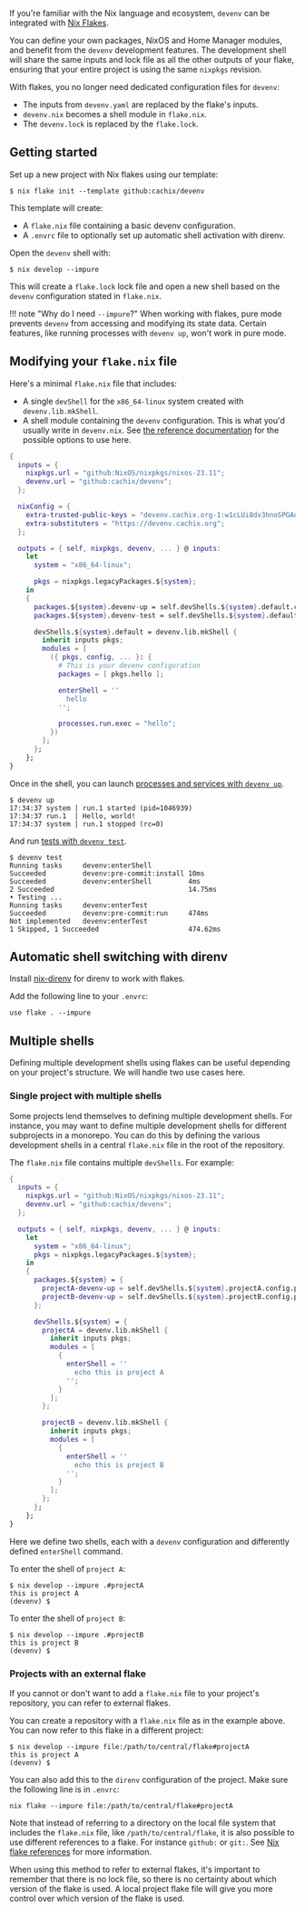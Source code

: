 If you're familiar with the Nix language and ecosystem, `devenv` can be integrated with [Nix Flakes](https://www.tweag.io/blog/2020-05-25-flakes/).

You can define your own packages, NixOS and Home Manager modules, and benefit from the `devenv` development features.
The development shell will share the same inputs and lock file as all the other outputs of your flake, ensuring that your entire project is using the same `nixpkgs` revision.

With flakes, you no longer need dedicated configuration files for `devenv`:

* The inputs from `devenv.yaml` are replaced by the flake's inputs.
* `devenv.nix` becomes a shell module in `flake.nix`.
* The `devenv.lock` is replaced by the `flake.lock`.

## Getting started

Set up a new project with Nix flakes using our template:

```console
$ nix flake init --template github:cachix/devenv
```

This template will create:

* A `flake.nix` file containing a basic devenv configuration.
* A `.envrc` file to optionally set up automatic shell activation with direnv.

Open the `devenv` shell with:

```console
$ nix develop --impure
```

This will create a `flake.lock` lock file and open a new shell based on the `devenv` configuration stated in `flake.nix`.

!!! note "Why do I need `--impure`?"
    When working with flakes, pure mode prevents `devenv` from accessing and modifying its state data.
    Certain features, like running processes with `devenv up`, won't work in pure mode.

## Modifying your `flake.nix` file

Here's a minimal `flake.nix` file that includes:

* A single `devShell` for the `x86_64-linux` system created with `devenv.lib.mkShell`.
* A shell module containing the `devenv` configuration. This is what you'd usually write in `devenv.nix`.
  See [the reference documentation](/reference/options/) for the possible options to use here.

```nix
{
  inputs = {
    nixpkgs.url = "github:NixOS/nixpkgs/nixos-23.11";
    devenv.url = "github:cachix/devenv";
  };

  nixConfig = {
    extra-trusted-public-keys = "devenv.cachix.org-1:w1cLUi8dv3hnoSPGAuibQv+f9TZLr6cv/Hm9XgU50cw=";
    extra-substituters = "https://devenv.cachix.org";
  };

  outputs = { self, nixpkgs, devenv, ... } @ inputs:
    let
      system = "x86_64-linux";

      pkgs = nixpkgs.legacyPackages.${system};
    in
    {
      packages.${system}.devenv-up = self.devShells.${system}.default.config.procfileScript;
      packages.${system}.devenv-test = self.devShells.${system}.default.config.test;

      devShells.${system}.default = devenv.lib.mkShell {
        inherit inputs pkgs;
        modules = [
          ({ pkgs, config, ... }: {
            # This is your devenv configuration
            packages = [ pkgs.hello ];

            enterShell = ''
              hello
            '';

            processes.run.exec = "hello";
          })
        ];
      };
    };
}
```

Once in the shell, you can launch [processes and services with `devenv up`](/processes).

```console
$ devenv up
17:34:37 system | run.1 started (pid=1046939)
17:34:37 run.1  | Hello, world!
17:34:37 system | run.1 stopped (rc=0)
```

And run [tests with `devenv test`](/tests).
```console
$ devenv test
Running tasks     devenv:enterShell
Succeeded         devenv:pre-commit:install 10ms
Succeeded         devenv:enterShell         4ms
2 Succeeded                                 14.75ms
• Testing ...
Running tasks     devenv:enterTest
Succeeded         devenv:pre-commit:run     474ms
Not implemented   devenv:enterTest
1 Skipped, 1 Succeeded                      474.62ms
```


## Automatic shell switching with direnv

Install [nix-direnv](https://github.com/nix-community/nix-direnv) for direnv to work with flakes.

Add the following line to your `.envrc`:

```console
use flake . --impure
```

## Multiple shells

Defining multiple development shells using flakes can be useful depending on your project's structure. We will handle two use cases here.

### Single project with multiple shells

Some projects lend themselves to defining multiple development shells. For instance, you may want to define multiple development shells for different subprojects in a monorepo. You can do this by defining the various development shells in a central `flake.nix` file in the root of the repository. 

The `flake.nix` file contains multiple `devShells`. For example:

```nix
{
  inputs = {
    nixpkgs.url = "github:NixOS/nixpkgs/nixos-23.11";
    devenv.url = "github:cachix/devenv";
  };

  outputs = { self, nixpkgs, devenv, ... } @ inputs:
    let
      system = "x86_64-linux";
      pkgs = nixpkgs.legacyPackages.${system};
    in
    {
      packages.${system} = {
        projectA-devenv-up = self.devShells.${system}.projectA.config.procfileScript;
        projectB-devenv-up = self.devShells.${system}.projectB.config.procfileScript;
      };

      devShells.${system} = {
        projectA = devenv.lib.mkShell {
          inherit inputs pkgs;
          modules = [
            {
              enterShell = ''
                echo this is project A
              '';
            }
          ];
        };

        projectB = devenv.lib.mkShell {
          inherit inputs pkgs;
          modules = [
            {
              enterShell = ''
                echo this is project B
              '';
            }
          ];
        };
      };
    };
}
```

Here we define two shells, each with a `devenv` configuration and differently defined `enterShell` command.

To enter the shell of `project A`:

```console
$ nix develop --impure .#projectA
this is project A
(devenv) $ 
```

To enter the shell of `project B`:

```console
$ nix develop --impure .#projectB
this is project B
(devenv) $ 
```

### Projects with an external flake

If you cannot or don't want to add a `flake.nix` file to your project's repository, you can refer to external flakes.

You can create a repository with a `flake.nix` file as in the example above. You can now refer to this flake in a different project:

```console
$ nix develop --impure file:/path/to/central/flake#projectA
this is project A
(devenv) $ 
```

You can also add this to the `direnv` configuration of the project. Make sure the following line is in `.envrc`:

```text
nix flake --impure file:/path/to/central/flake#projectA
```

Note that instead of referring to a directory on the local file system that includes the `flake.nix` file, like `/path/to/central/flake`, it is also possible to use different references to a flake. For instance `github:` or `git:`. See [Nix flake references](https://nixos.org/manual/nix/stable/command-ref/new-cli/nix3-flake.html#flake-references) for more information.

When using this method to refer to external flakes, it's important to remember that there is no lock file, so there is no certainty about which version of the flake is used. A local project flake file will give you more control over which version of the flake is used.
